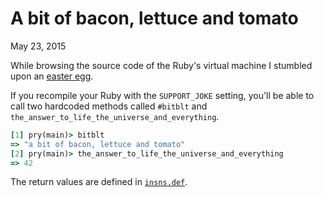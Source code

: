 A bit of bacon, lettuce and tomato
==================================

<p class="post__date"><time datetime="2015-05-23">May 23, 2015</time></p>

While browsing the source code of the Ruby's virtual machine I stumbled upon an
[easter egg][1].

If you recompile your Ruby with the `SUPPORT_JOKE` setting, you'll be able to
call two hardcoded methods called `#bitblt` and
`the_answer_to_life_the_universe_and_everything`.

```ruby
[1] pry(main)> bitblt
=> "a bit of bacon, lettuce and tomato"
[2] pry(main)> the_answer_to_life_the_universe_and_everything
=> 42
```
The return values are defined in [`insns.def`][2].

[1]: https://github.com/ruby/ruby/blob/7ceb9ecc31238523911b8d1c66b47a990132c0b2/compile.c#L4528
[2]: https://github.com/ruby/ruby/blob/7ceb9ecc31238523911b8d1c66b47a990132c0b2/insns.def#L2231-L2257
